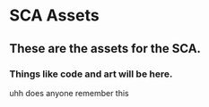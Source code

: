 # SCA Assets
## These are the assets for the SCA.
### Things like code and art will be here.
uhh does anyone remember this
